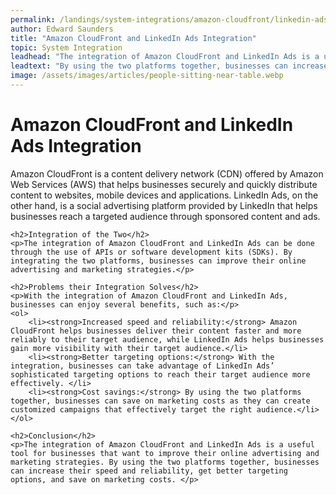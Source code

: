 ```yaml
---
permalink: /landings/system-integrations/amazon-cloudfront/linkedin-ads
author: Edward Saunders
title: "Amazon CloudFront and LinkedIn Ads Integration"
topic: System Integration
leadhead: "The integration of Amazon CloudFront and LinkedIn Ads is a useful tool for businesses that want to improve their online advertising and marketing strategies"
leadtext: "By using the two platforms together, businesses can increase their speed and reliability, get better targeting options, and save on marketing costs."
image: /assets/images/articles/people-sitting-near-table.webp
---
```

<div class="arttext">	<h1>Amazon CloudFront and LinkedIn Ads Integration</h1>
	<p>Amazon CloudFront is a content delivery network (CDN) offered by Amazon Web Services (AWS) that helps businesses securely and quickly distribute content to websites, mobile devices and applications. LinkedIn Ads, on the other hand, is a social advertising platform provided by LinkedIn that helps businesses reach a targeted audience through sponsored content and ads. </p>
	
	<h2>Integration of the Two</h2>
	<p>The integration of Amazon CloudFront and LinkedIn Ads can be done through the use of APIs or software development kits (SDKs). By integrating the two platforms, businesses can improve their online advertising and marketing strategies.</p>
	
	<h2>Problems their Integration Solves</h2>
	<p>With the integration of Amazon CloudFront and LinkedIn Ads, businesses can enjoy several benefits, such as:</p>
	<ol>
		<li><strong>Increased speed and reliability:</strong> Amazon CloudFront helps businesses deliver their content faster and more reliably to their target audience, while LinkedIn Ads helps businesses gain more visibility with their target audience.</li>
		<li><strong>Better targeting options:</strong> With the integration, businesses can take advantage of LinkedIn Ads’ sophisticated targeting options to reach their target audience more effectively. </li>
		<li><strong>Cost savings:</strong> By using the two platforms together, businesses can save on marketing costs as they can create customized campaigns that effectively target the right audience.</li>
	</ol>
	
	<h2>Conclusion</h2>
	<p>The integration of Amazon CloudFront and LinkedIn Ads is a useful tool for businesses that want to improve their online advertising and marketing strategies. By using the two platforms together, businesses can increase their speed and reliability, get better targeting options, and save on marketing costs. </p>
</div>